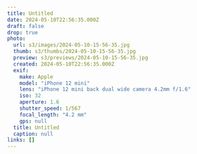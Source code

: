 ```yaml
---
title: Untitled
date: 2024-05-10T22:56:35.000Z
draft: false
drop: true
photo:
  url: s3/images/2024-05-10-15-56-35.jpg
  thumb: s3/thumbs/2024-05-10-15-56-35.jpg
  preview: s3/previews/2024-05-10-15-56-35.jpg
  created: 2024-05-10T22:56:35.000Z
  exif:
    make: Apple
    model: "iPhone 12 mini"
    lens: "iPhone 12 mini back dual wide camera 4.2mm f/1.6"
    iso: 32
    aperture: 1.6
    shutter_speed: 1/567
    focal_length: "4.2 mm"
    gps: null
  title: Untitled
  caption: null
links: []
---
```

